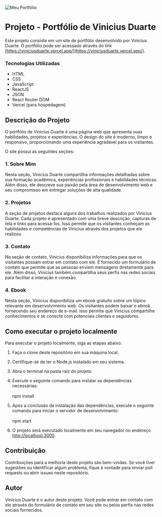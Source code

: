 ![Meu Portfólio](https://github.com/francovinicius/Vinicius-duarte/blob/main/public/assets/img/pages/Meu-port.svg)

# Projeto - Portfólio de Vinicius Duarte

Este projeto consiste em um site de portfólio desenvolvido por Vinicius Duarte. O portfólio pode ser acessado através do link [https://viniciusduarte.vercel.app/](https://viniciusduarte.vercel.app/).

### Tecnologias Utilizadas
- HTML
- CSS
- JavaScript
- ReactJS
- JSON
- React Router DOM
- Vercel (para hospedagem)

## Descrição do Projeto

O portfólio de Vinicius Duarte é uma página web que apresenta suas habilidades, projetos e experiências. O design do site é moderno, limpo e responsivo, proporcionando uma experiência agradável para os visitantes.

O site possui as seguintes seções:

### 1. Sobre Mim

Nesta seção, Vinicius Duarte compartilha informações detalhadas sobre sua formação acadêmica, experiências profissionais e habilidades técnicas. Além disso, ele descreve sua paixão pela área de desenvolvimento web e seu compromisso em entregar soluções de alta qualidade.

### 2. Projetos

A seção de projetos destaca alguns dos trabalhos realizados por Vinicius Duarte. Cada projeto é apresentado com uma breve descrição, capturas de tela e links para acessá-los. Isso permite que os visitantes conheçam as habilidades e competências de Vinicius através dos projetos que ele realizou.

### 3. Contato

Na seção de contato, Vinicius disponibiliza informações para que os visitantes possam entrar em contato com ele. É fornecido um formulário de contato que permite que as pessoas enviem mensagens diretamente para ele. Além disso, Vinicius também compartilha seus perfis nas redes sociais para facilitar a interação e conexão.

### 4. Ebook

Nesta seção, Vinicius disponibiliza um ebook gratuito sobre um tópico relevante em desenvolvimento web. Os visitantes podem baixar o ebook fornecendo seu endereço de e-mail. Isso permite que Vinicius compartilhe conhecimentos e se conecte com potenciais clientes e seguidores.

## Como executar o projeto localmente

Para executar o projeto localmente, siga as etapas abaixo:

1. Faça o clone deste repositório em sua máquina local.

2. Certifique-se de ter o Node.js instalado em seu sistema.

3. Abra o terminal na pasta raiz do projeto.

4. Execute o seguinte comando para instalar as dependências necessárias:<br><br>
npm install

5. Após a conclusão da instalação das dependências, execute o seguinte comando para iniciar o servidor de desenvolvimento:<br><br>
npm start


6. O projeto será executado localmente em seu navegador no endereço [http://localhost:3000](http://localhost:3000).

## Contribuição

Contribuições para a melhoria deste projeto são bem-vindas. Se você tiver sugestões ou identificar algum problema, fique à vontade para enviar pull requests ou abrir issues neste repositório.

## Autor

Vinicius Duarte é o autor deste projeto. Você pode entrar em contato com ele através do formulário de contato em seu site ou pelos perfis nas redes sociais fornecidos.


